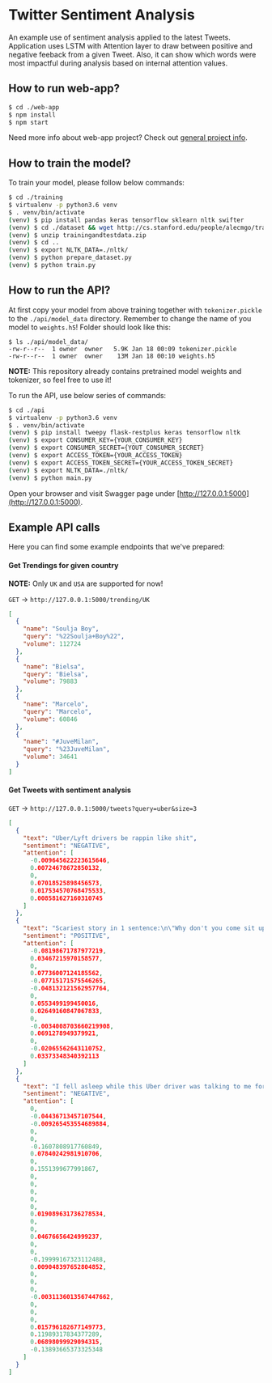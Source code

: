 Twitter Sentiment Analysis
==========================

An example use of sentiment analysis applied to the latest Tweets. Application uses LSTM with
 Attention layer to draw between positive and negative feeback from a given Tweet. Also, it
 can show which words were most impactful during analysis based on internal attention values.

## How to run web-app?

```bash
$ cd ./web-app
$ npm install
$ npm start
```

Need more info about web-app project? Check out [general project info](/web-app/README.md).

## How to train the model?

To train your model, please follow below commands:

```bash
$ cd ./training
$ virtualenv -p python3.6 venv
$ . venv/bin/activate
(venv) $ pip install pandas keras tensorflow sklearn nltk swifter
(venv) $ cd ./dataset && wget http://cs.stanford.edu/people/alecmgo/trainingandtestdata.zip
(venv) $ unzip trainingandtestdata.zip
(venv) $ cd ..
(venv) $ export NLTK_DATA=./nltk/
(venv) $ python prepare_dataset.py
(venv) $ python train.py
```

## How to run the API?

At first copy your model from above training together with `tokenizer.pickle` to the `./api/model_data` directory.
 Remember to change the name of you model to `weights.h5`! Folder should look like this:

```
$ ls ./api/model_data/
-rw-r--r--  1 owner  owner   5.9K Jan 18 00:09 tokenizer.pickle
-rw-r--r--  1 owner  owner    13M Jan 18 00:10 weights.h5
```

**NOTE:** This repository already contains pretrained model weights and tokenizer, so feel free to use it!

To run the API, use below series of commands:

```bash
$ cd ./api
$ virtualenv -p python3.6 venv
$ . venv/bin/activate
(venv) $ pip install tweepy flask-restplus keras tensorflow nltk
(venv) $ export CONSUMER_KEY={YOUR_CONSUMER_KEY}
(venv) $ export CONSUMER_SECRET={YOUT_CONSUMER_SECRET}
(venv) $ export ACCESS_TOKEN={YOUR_ACCESS_TOKEN}
(venv) $ export ACCESS_TOKEN_SECRET={YOUR_ACCESS_TOKEN_SECRET}
(venv) $ export NLTK_DATA=./nltk/
(venv) $ python main.py
```

Open your browser and visit Swagger page under [http://127.0.0.1:5000](http://127.0.0.1:5000).

## Example API calls

Here you can find some example endpoints that we've prepared:

#### Get Trendings for given country

**NOTE:** Only `UK` and `USA` are supported for now!

`GET` -> `http://127.0.0.1:5000/trending/UK`

```json
[
  {
    "name": "Soulja Boy",
    "query": "%22Soulja+Boy%22",
    "volume": 112724
  },
  {
    "name": "Bielsa",
    "query": "Bielsa",
    "volume": 79883
  },
  {
    "name": "Marcelo",
    "query": "Marcelo",
    "volume": 60846
  },
  {
    "name": "#JuveMilan",
    "query": "%23JuveMilan",
    "volume": 34641
  }
]
```

#### Get Tweets with sentiment analysis

`GET` -> `http://127.0.0.1:5000/tweets?query=uber&size=3`

```json
[
  {
    "text": "Uber/Lyft drivers be rappin like shit",
    "sentiment": "NEGATIVE",
    "attention": [
      -0.009645622223615646,
      0.00724678672850132,
      0,
      0.07018525898456573,
      0.017534570768475533,
      0.008581627160310745
    ]
  },
  {
    "text": "Scariest story in 1 sentence:\n\"Why don't you come sit up front?\" smiled the Uber driver.",
    "sentiment": "POSITIVE",
    "attention": [
      -0.08198671787977219,
      0.03467215970158577,
      0,
      0.07736007124185562,
      -0.07715171575546265,
      -0.048132121562957764,
      0,
      0.0553499199450016,
      0.02649160847067833,
      0,
      -0.0034008703660219908,
      0.0691278949379921,
      0,
      -0.02065562643110752,
      0.03373348340392113
    ]
  },
  {
    "text": "I fell asleep while this Uber driver was talking to me for what I thought was the rest of the fucking trip but when I woke up he was still talking , I’m tight.",
    "sentiment": "NEGATIVE",
    "attention": [
      0,
      -0.04436713457107544,
      -0.009265453554689884,
      0,
      0,
      -0.1607808917760849,
      0.07840242981910706,
      0,
      0.1551399677991867,
      0,
      0,
      0,
      0,
      0,
      0.019089631736278534,
      0,
      0,
      0.04676656424999237,
      0,
      0,
      -0.19999167323112488,
      0.009048397652804852,
      0,
      0,
      0,
      -0.0031136013567447662,
      0,
      0,
      0,
      0.015796182677149773,
      0.11989317834377289,
      0.06898099929094315,
      -0.13893665373325348
    ]
  }
]
```
